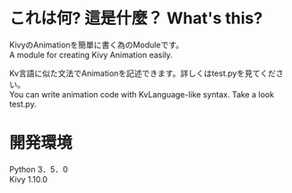 # これは何? 這是什麼？ What's this?

KivyのAnimationを簡單に書く為のModuleです。  
A module for creating Kivy Animation easily.  

Kv言語に似た文法でAnimationを記述できます。詳しくはtest.pyを見てください。  
You can write animation code with KvLanguage-like syntax. Take a look test.py.  

# 開発環境

Python 3．5．0  
Kivy 1.10.0  
